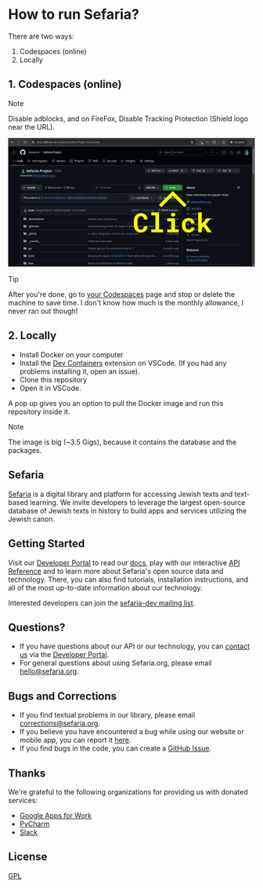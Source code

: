 # How to run Sefaria?

There are two ways:
1. Codespaces (online)
2. Locally

## 1. Codespaces (online)

> [!NOTE]  
> Disable adblocks, and on FireFox, Disable Tracking Protection (Shield logo near the URL).

![Video Tutorial](https://github.com/orxaicom/Sefaria-Project/blob/1514cf95bbc0a4cf47b7a4c52f8bad1e5b6599a9/video.gif)

> [!TIP]
> After you're done, go to [your Codespaces](https://github.com/codespaces) page and stop or delete the machine to save time.
> I don't know how much is the monthly allowance, I never ran out though!

## 2. Locally

* Install Docker on your computer
* Install the [Dev Containers](https://marketplace.visualstudio.com/items?itemName=ms-vscode-remote.remote-containers) extension on VSCode. (If you had any problems installing it, open an issue).
* Clone this repository
* Open it in VSCode.

A pop up gives you an option to pull the Docker image and run this repository inside it.

> [!NOTE]  
> The image is big (~3.5 Gigs), because it contains the database and the packages.

## Sefaria

[Sefaria](https://www.sefaria.org) is a digital library and platform for accessing Jewish texts and text-based learning. We invite developers to leverage the largest open-source database of Jewish texts in history to build apps and services utilizing the Jewish canon.

## Getting Started
Visit our [Developer Portal](https://developers.sefaria.org/) to read our [docs](https://developers.sefaria.org/docs/getting-started-1), play with our interactive [API Reference](https://developers.sefaria.org/reference/getting-started-with-your-api) and to learn more about Sefaria's open source data and technology.  There, you can also find tutorials, installation instructions, and all of the most up-to-date information about our technology.

Interested developers can join the [sefaria-dev mailing list](https://groups.google.com/forum/#!forum/sefaria-dev).

## Questions?
- If you have questions about our API or our technology, you can [contact us](https://developers.sefaria.org/page/contact-us) via the [Developer Portal](https://developers.sefaria.org/).
- For general questions about using Sefaria.org, please email [hello@sefaria.org](mailto:hello@sefaria.org).

## Bugs and Corrections
- If you find textual problems in our library, please email [corrections@sefaria.org](mailto:corrections@sefaria.org).
- If you believe you have encountered a bug while using our website or mobile app, you can report it [here](https://sefaria.formstack.com/forms/bug_report).
- If you find bugs in the code, you can create a [GitHub Issue](https://github.com/sefaria/Sefaria-Project/issues?direction=desc&page=1&sort=created&state=open).


## Thanks

We're grateful to the following organizations for providing us with donated services:

- [Google Apps for Work](https://apps.google.com/)
- [PyCharm](https://www.jetbrains.com/pycharm/)
- [Slack](https://slack.com)


## License

[GPL](http://www.gnu.org/copyleft/gpl.html)


